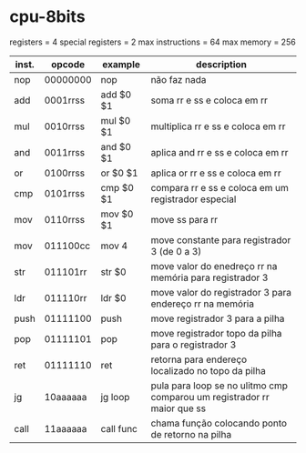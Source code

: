 # cpu-8bits

registers = 4
special registers = 2
max instructions = 64
max memory = 256

inst. | opcode | example | description
----- | ------ | ------- | -----------
nop | 00000000 | nop | não faz nada
add | 0001rrss | add $0 $1 | soma rr e ss e coloca em rr
mul | 0010rrss | mul $0 $1 | multiplica rr e ss e coloca em rr
and | 0011rrss | and $0 $1 | aplica and rr e ss e coloca em rr
or | 0100rrss | or  $0 $1 | aplica or rr e ss e coloca em rr
cmp | 0101rrss | cmp $0 $1 | compara rr e ss e coloca em um registrador especial
mov | 0110rrss | mov $0 $1 | move ss para rr
mov | 011100cc | mov 4 | move constante para registrador 3 (de 0 a 3)
str | 011101rr | str $0 | move valor do enedreço rr na memória para registrador 3
ldr | 011110rr | ldr $0 | move valor do registrador 3 para endereço rr na memória
push | 01111100 | push | move registrador 3 para a pilha
pop | 01111101 | pop | move registrador topo da pilha para o registrador 3
ret | 01111110 | ret | retorna para endereço localizado no topo da pilha
jg | 10aaaaaa | jg loop | pula para loop se no ulitmo cmp comparou um registrador rr maior que ss
call | 11aaaaaa | call func | chama função colocando ponto de retorno na pilha
